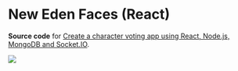 # New Eden Faces (React)

**Source code** for [
Create a character voting app using React, Node.js, MongoDB and Socket.IO](http://sahatyalkabov.com/create-a-character-voting-app-using-react-nodejs-mongodb-and-socketio/).

![](https://lh3.googleusercontent.com/bTN84YkcbO_gXZm4qOrOYVTwUgwkOsrFfv8nrUe7aew=w2080-h1470-no)
